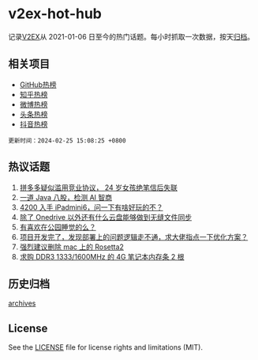 # v2ex-hot-hub

 记录[V2EX](https://www.v2ex.com/)从 2021-01-06 日至今的热门话题。每小时抓取一次数据，按天[归档](archives)。
 
 ## 相关项目

- [GitHub热榜](https://github.com/lonnyzhang423/github-hot-hub)
- [知乎热榜](https://github.com/lonnyzhang423/zhihu-hot-hub)
- [微博热榜](https://github.com/lonnyzhang423/weibo-hot-hub)
- [头条热榜](https://github.com/lonnyzhang423/toutiao-hot-hub)
- [抖音热榜](https://github.com/lonnyzhang423/douyin-hot-hub)


 `更新时间：2024-02-25 15:08:25 +0800`

## 热议话题

1. [拼多多疑似滥用竞业协议， 24 岁女孩绝笔信后失联](https://www.v2ex.com/t/1018187)
1. [一道 Java 八股，检测 AI 智商](https://www.v2ex.com/t/1018215)
1. [4200 入手 iPadmini6，问一下有啥好玩的不？](https://www.v2ex.com/t/1018152)
1. [除了 Onedrive 以外还有什么云盘能够做到无缝文件同步](https://www.v2ex.com/t/1018158)
1. [有喜欢在公园睡觉的么？](https://www.v2ex.com/t/1018219)
1. [项目开发完了，发现部署上的问题逻辑走不通，求大佬指点一下优化方案？](https://www.v2ex.com/t/1018119)
1. [强烈建议删除 mac 上的 Rosetta2](https://www.v2ex.com/t/1018208)
1. [求购 DDR3 1333/1600MHz 的 4G 笔记本内存条 2 根](https://www.v2ex.com/t/1018213)

## 历史归档

[archives](archives)

## License

See the [LICENSE](LICENSE) file for license rights and limitations (MIT).
